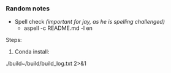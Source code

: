 ### Random notes
* Spell check _(important for jay, as he is spelling challenged)_
  * aspell -c README.md -l en


Steps:
1) Conda install:
> 
./build~/build/build_log.txt  2>&1
